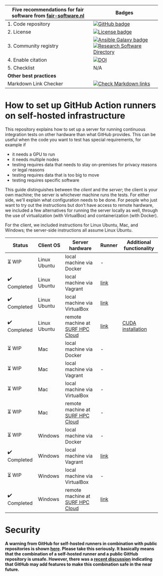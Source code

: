 | Five recommendations for fair software from [fair-software.nl](https://fair-software.nl) | Badges |
| --- | --- |
| 1. Code repository | [![GitHub badge](https://img.shields.io/badge/github-repo-000.svg?logo=github&labelColor=gray&color=blue)](https://github.com/ci-for-science/self-hosted-runners/) |
| 2. License | [![License badge](https://img.shields.io/github/license/ci-for-science/self-hosted-runners)](https://github.com/ci-for-science/self-hosted-runners/) |
| 3. Community registry | [![Ansible Galaxy badge](https://img.shields.io/badge/galaxy-fixme.fixme-660198.svg)](https://galaxy.ansible.com/fixme/fixme) [![Research Software Directory](https://img.shields.io/badge/rsd-self--hosted--runners-00a3e3.svg)](https://www.research-software.nl/software/self-hosted-runners) |
| 4. Enable citation | [![DOI](https://zenodo.org/badge/DOI/10.5281/zenodo.3904265.svg)](https://doi.org/10.5281/zenodo.3904265) |
| 5. Checklist | N/A |
| **Other best practices** | |
| Markdown Link Checker| [![Check Markdown links](https://github.com/ci-for-research/self-hosted-runners/workflows/Check%20Markdown%20links/badge.svg)](https://github.com/ci-for-research/self-hosted-runners/actions?query=workflow%3A%22Check+Markdown+links%22) |

# How to set up GitHub Action runners on self-hosted infrastructure

This repository explains how to set up a server for running continuous integration tests on other hardware than what
GitHub provides. This can be useful when the code you want to test has special requirements, for example if

- it needs a GPU to run
- it needs multiple nodes
- testing requires data that needs to stay on-premises for privacy reasons or legal reasons
- testing requires data that is too big to move
- testing requires specific software

This guide distinguishes between the _client_ and the _server_; the client is your own machine; the server is whichever
machine runs the tests. For either side, we'll explain what configuration needs to be done. For people who just want to
try out the instructions but don't have access to remote hardware, we included a few alternatives for running the server
locally as well, through the use of virtualization (with VirtualBox) and containerization (with Docker).

For the client, we included instructions for Linux Ubuntu, Mac, and Windows; the server-side instructions all assume
Linux Ubuntu.

| Status | Client OS | Server hardware | Runner | Additional functionality |
| --- | --- | --- | --- | --- |
| :hourglass_flowing_sand: WIP | Linux Ubuntu | local machine via Docker           | -         |  |
| :heavy_check_mark: Completed | Linux Ubuntu | local machine via Vagrant          | [link](/ubuntu-vagrant/runner/README.md)         |  |
| :heavy_check_mark: Completed | Linux Ubuntu | local machine via VirtualBox       | [link](/ubuntu-virtualbox/runner/README.md)      |  |
| :heavy_check_mark: Completed | Linux Ubuntu | remote machine at [SURF HPC Cloud] | [link](/ubuntu-surf-hpc-cloud/runner/README.md)  | [CUDA installation](/ubuntu-surf-hpc-cloud/with-cuda/README.md) |
| :hourglass_flowing_sand: WIP | Mac          | local machine via Docker           | -                                                |  |
| :hourglass_flowing_sand: WIP | Mac          | local machine via Vagrant          | -                                                |  |
| :hourglass_flowing_sand: WIP | Mac          | local machine via VirtualBox       | -                                                |  |
| :hourglass_flowing_sand: WIP | Mac          | remote machine at [SURF HPC Cloud] | -                                                |  |
| :hourglass_flowing_sand: WIP | Windows      | local machine via Docker           | -                                                |  |
| :heavy_check_mark: Completed | Windows      | local machine via Vagrant          | [link](windows-vagrant/runner/README.md)         |  |
| :hourglass_flowing_sand: WIP | Windows      | local machine via VirtualBox       | -                                                |  |
| :heavy_check_mark: Completed | Windows      | remote machine at [SURF HPC Cloud] | [link](/windows-surf-hpc-cloud/runner/README.md) |  |

# Security

**A warning from GitHub for self-hosted runners in combination with public repositories is shown [here](https://help.github.com/en/actions/hosting-your-own-runners/about-self-hosted-runners#self-hosted-runner-security-with-public-repositories). Please take this seriously. It basically means that the combination of a self-hosted runner and a public GitHub repository is unsafe. However, there was a [recent discussion](https://github.com/actions/runner/issues/494) indicating that GitHub may add features to make this combination safe in the near future.**

[SURF HPC Cloud]: https://userinfo.surfsara.nl/systems/hpc-cloud
